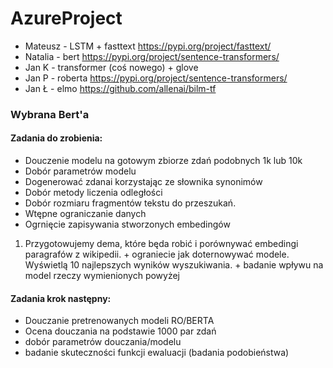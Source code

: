 # AzureProject
 
* Mateusz - LSTM + fasttext https://pypi.org/project/fasttext/
* Natalia - bert https://pypi.org/project/sentence-transformers/
* Jan K - transformer (coś nowego) + glove
* Jan P - roberta https://pypi.org/project/sentence-transformers/
* Jan Ł - elmo https://github.com/allenai/bilm-tf

### Wybrana Bert'a

#### Zadania do zrobienia:

* Douczenie modelu na gotowym zbiorze zdań podobnych 1k lub 10k
* Dobór parametrów modelu 
* Dogenerować zdanai korzystając ze słownika synonimów
* Dobór metody liczenia odległości
* Dobór rozmiaru fragmentów tekstu do przeszukań.
* Wtępne ograniczanie danych
* Ogrnięcie zapisywania stworzonych embedingów

1. Przygotowujemy dema, które będa robić i porównywać embedingi paragrafów z wikipedii. + ograniecie jak doternowywać modele.
Wyświetlą 10 najlepszych wyników wyszukiwania. + badanie wpływu na model rzeczy wymienionych powyżej

#### Zadania krok następny:

* Douczanie pretrenowanych modeli RO/BERTA
* Ocena douczania na podstawie 1000 par zdań
* dobór parametrów douczania/modelu
* badanie skuteczności funkcji ewaluacji (badania podobieństwa)

